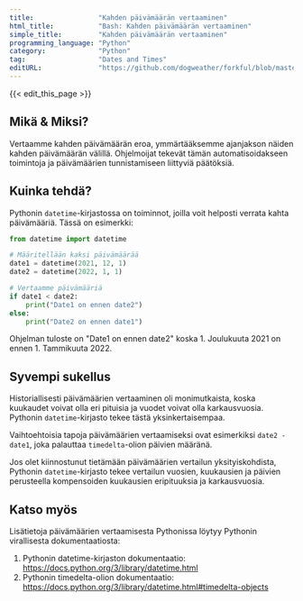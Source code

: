 ```yaml
---
title:                "Kahden päivämäärän vertaaminen"
html_title:           "Bash: Kahden päivämäärän vertaaminen"
simple_title:         "Kahden päivämäärän vertaaminen"
programming_language: "Python"
category:             "Python"
tag:                  "Dates and Times"
editURL:              "https://github.com/dogweather/forkful/blob/master/content/fi/python/comparing-two-dates.md"
---
```


{{< edit_this_page >}}

## Mikä & Miksi?
Vertaamme kahden päivämäärän eroa, ymmärtääksemme ajanjakson näiden kahden päivämäärän välillä. Ohjelmoijat tekevät tämän automatisoidakseen toimintoja ja päivämäärien tunnistamiseen liittyviä päätöksiä.

## Kuinka tehdä?
Pythonin `datetime`-kirjastossa on toiminnot, joilla voit helposti verrata kahta päivämääriä. Tässä on esimerkki:

```Python
from datetime import datetime

# Määritellään kaksi päivämäärää
date1 = datetime(2021, 12, 1)
date2 = datetime(2022, 1, 1)

# Vertaamme päivämääriä
if date1 < date2:
    print("Date1 on ennen date2")
else:
    print("Date2 on ennen date1")
```
Ohjelman tuloste on "Date1 on ennen date2" koska 1. Joulukuuta 2021 on ennen 1. Tammikuuta 2022.

## Syvempi sukellus
Historiallisesti päivämäärien vertaaminen oli monimutkaista, koska kuukaudet voivat olla eri pituisia ja vuodet voivat olla karkausvuosia. Pythonin `datetime`-kirjasto tekee tästä yksinkertaisempaa.

Vaihtoehtoisia tapoja päivämäärien vertaamiseksi ovat esimerkiksi `date2 - date1`, joka palauttaa `timedelta`-olion päivien määränä.

Jos olet kiinnostunut tietämään päivämäärien vertailun yksityiskohdista, Pythonin `datetime`-kirjasto tekee vertailun vuosien, kuukausien ja päivien perusteella kompensoiden kuukausien eripituuksia ja karkausvuosia.

## Katso myös
Lisätietoja päivämäärien vertaamisesta Pythonissa löytyy Pythonin virallisesta dokumentaatiosta:
1. Pythonin datetime-kirjaston dokumentaatio: https://docs.python.org/3/library/datetime.html
2. Pythonin timedelta-olion dokumentaatio: https://docs.python.org/3/library/datetime.html#timedelta-objects